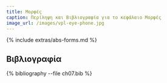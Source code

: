 ```yaml
---
title: Μορφές 
caption: Περίληψη και Βιβλιογραφία για το κεφάλαιο Μορφές 
image_url: /images/vpl-eye-phone.jpg
---
```


{% include extras/abs-forms.md %}

## Βιβλιογραφία

{% bibliography --file ch07.bib %}

